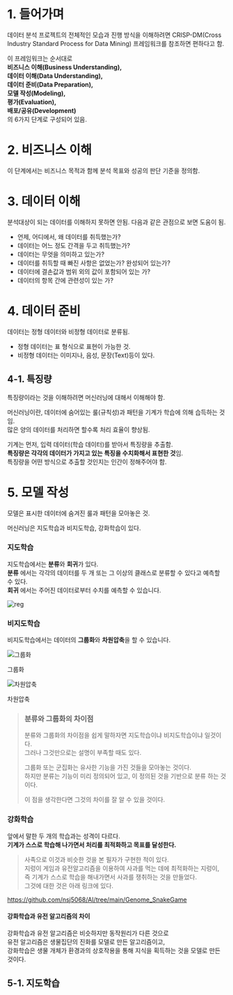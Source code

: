 # 1. 들어가며
데이터 분석 프로젝트의 전체적인 모습과 진행 방식을 이해하려면 CRISP-DM(Cross Industry Standard Process for Data Mining) 프레임워크를 참조하면 편하다고 함.          

이 프레임워크는 순서대로       
**비즈니스 이해(Business Understanding),      
데이터 이해(Data Understanding),       
데이터 준비(Data Preparation),         
모델 작성(Modeling),        
평가(Evaluation),           
배포/공유(Development)**            
의 6가지 단계로 구성되어 있음.

# 2. 비즈니스 이해
이 단계에서는 비즈니스 목적과 함께 분석 목표와 성공의 판단 기준을 정의함.

# 3. 데이터 이해
분석대상이 되는 데이터를 이해하지 못하면 안됨.
다음과 같은 관점으로 보면 도움이 됨.

* 언제, 어디에서, 왜 데이터를 취득했는가?
* 데이터는 어느 정도 간격을 두고 취득했는가?
* 데이터는 무엇을 의미하고 있는가?
* 데이터를 취득할 때 빠진 사항은 없었는가? 완성되어 있는가?
* 데이터에 결손값과 범위 외의 값이 포함되어 있는 가?
* 데이터의 항목 간에 관련성이 있는 가?

# 4. 데이터 준비
데이터는 정형 데이터와 비정형 데이터로 분류됨.

* 정형 데이터는 표 형식으로 표현이 가능한 것.
* 비정형 데이터는 이미지나, 음성, 문장(Text)등이 있다.

## 4-1. 특징량
특징량이라는 것을 이해하려면 머신러닝에 대해서 이해해야 함.

머신러닝이란, 데이터에 숨어있는 룰(규칙성)과 패턴을 기계가 학습에 의해 습득하는 것임.     
많은 양의 데이터를 처리하면 할수록 처리 효율이 향상됨.       

기계는 먼저, 입력 데이터(학습 데이터)를 받아서 특징량을 추출함.       
**특징량은 각각의 데이터가 가지고 있는 특징을 수치화해서 표현한 것**임.      
특징량을 어떤 방식으로 추출할 것인지는 인간이 정해주어야 함.        

# 5. 모델 작성

모델은 표시한 데이터에 숨겨진 룰과 패턴을 모아놓은 것.

머신러닝은 지도학습과 비지도학습, 강화학습이 있다. 

### 지도학습
지도학습에서는 **분류**와 **회귀**가 있다.         
**분류** 에서는 각각의 데이터를 두 개 또는 그 이상의 클래스로 분류할 수 있다고 예측할 수 있다.           
**회귀** 에서는 주어진 데이터로부터 수치를 예측할 수 있습니다.

![reg](https://user-images.githubusercontent.com/64456822/152492896-68ae853c-4909-416a-9e8e-ff3f305ecd44.JPG)

### 비지도학습
비지도학습에서는 데이터의 **그룹화**와 **차원압축**을 할 수 있습니다.

![그룹화](https://user-images.githubusercontent.com/64456822/152493804-f3e523ed-271e-4568-812c-8d711486fd06.JPG)

그룹화

![차원압축](https://user-images.githubusercontent.com/64456822/152494266-34950b45-1cec-4f27-9023-51c14fcd8d63.JPG)

차원압축

> ### 분류와 그룹화의 차이점
>분류와 그룹화의 차이점을 쉽게 말하자면 지도학습이냐 비지도학습이냐 일것이다.      
>그러나 그것만으로는 설명이 부족할 때도 있다.         
>
>그룹화 또는 군집화는 유사한 기능을 가진 것들을 모아놓는 것이다.        
>하지만 분류는 기능이 미리 정의되어 있고, 이 정의된 것을 기반으로 분류 하는 것이다.      
>
>이 점을 생각한다면 그것의 차이를 잘 알 수 있을 것이다.        

### 강화학습
앞에서 말한 두 개의 학습과는 성격이 다르다.       
**기계가 스스로 학습해 나가면서 처리를 최적화하고 목표를 달성한다.**        

> 사족으로 이것과 비슷한 것을 본 필자가 구현한 적이 있다.         
> 지렁이 게임과 유전알고리즘을 이용하여 사과를 먹는 데에 최적화하는 지렁이, 즉 기계가 스스로 학습을 해내가면서 사과를 쟁취하는 것을 만들었다.       
> 그것에 대한 것은 아래 링크에 있다.

https://github.com/nsj5068/AI/tree/main/Genome_SnakeGame

#### 강화학습과 유전 알고리즘의 차이
강화학습과 유전 알고리즘은 비슷하지만 동작원리가 다른 것으로         
유전 알고리즘은 생물집단의 진화를 모델로 만든 알고리즘이고,       
강화학습은 생물 개체가 환경과의 상호작용을 통해 지식을 획득하는 것을 모델로 만든 것이다.

## 5-1. 지도학습





